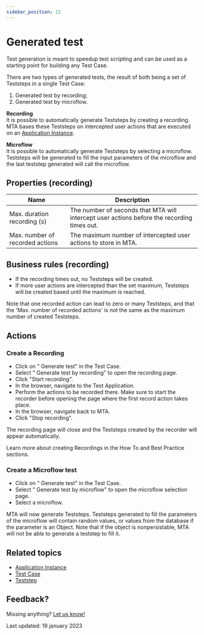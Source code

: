 ```yaml
---
sidebar_position: 12
---
```



# Generated test

Test generation is meant to speedup test scripting and can be used as a starting point for building any Test Case. 

There are two types of generated tests, the result of both being a set of Teststeps in a single Test Case:
1. Generated test by recording;
2. Generated test by microflow. 

**Recording**<br/>
It is possible to automatically generate Teststeps by creating a recording. MTA bases these Teststeps on intercepted user actions that are executed on an [Application Instance](application-instance). 

**Microflow**<br/>
It is possible to automatically generate Teststeps by selecting a microflow. Teststeps will be generated to fill the input parameters of the microflow and the last teststep generated will call the microflow.

## Properties (recording)
| Name                            | Description                                                                                |
| ------------------------------- | ------------------------------------------------------------------------------------------ |
| Max. duration recording (s)     | The number of seconds that MTA will intercept user actions before the recording times out. |
| Max. number of recorded actions | The maximum number of intercepted user actions to store in MTA.                            |

## Business rules (recording)
- If the recording times out, no Teststeps will be created. 
- If more user actions are intercepted than the set maximum, Teststeps will be created based until the maximum is reached.

Note that one recorded action can lead to zero or many Teststeps, and that the 'Max. number of recorded actions' is not the same as the maximum number of created Teststeps.

## Actions

### Create a Recording

- Click on "<i class="fas fa-wand-magic-sparkles"></i> Generate test" in the Test Case.
- Select "<i class="fas fa-wand-magic-sparkles"></i> Generate test by recording" to open the recording page.
- Click "Start recording".
- In the browser, navigate to the Test Application.
- Perform the actions to be recorded there. Make sure to start the recorder before opening the page where the first record action takes place.
- In the browser, navigate back to MTA.
- Click "Stop recording".

The recording page will close and the Teststeps created by the recorder will appear automatically. 

Learn more about creating Recordings in the How To and Best Practice sections.


### Create a Microflow test

- Click on "<i class="fas fa-wand-magic-sparkles"></i> Generate test" in the Test Case.
- Select "<i class="fas fa-wand-magic-sparkles"></i> Generate test by microflow" to open the microflow selection page.
- Select a microflow.

MTA will now generate Teststeps. Teststeps generated to fill the parameters of the microflow will contain random values, or values from the database if the parameter is an Object. Note that if the object is nonpersistable, MTA will not be able to generate a teststep to fill it.

## Related topics
- [Application Instance](application-instance)
- [Test Case](test-case)
- [Teststep](teststep)

## Feedback?
Missing anything? [Let us know!](mailto:support@menditect.com)

Last updated: 19 january 2023